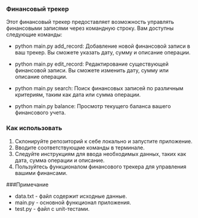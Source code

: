 ### Финансовый трекер

Этот финансовый трекер предоставляет возможность управлять финансовыми записями через командную строку. Вам доступны следующие команды:

- python main.py add_record: Добавление новой финансовой записи в ваш трекер. Вы сможете указать дату, сумму и описание операции.
  
- python main.py edit_record: Редактирование существующей финансовой записи. Вы сможете изменить дату, сумму или описание операции.

- python main.py search: Поиск финансовых записей по различным критериям, таким как дата или сумма операции.

- python main.py balance: Просмотр текущего баланса вашего финансового учета.

### Как использовать

1. Склонируйте репозиторий к себе локально и запустите приложение.
2. Вводите соответствующме команды в терминале.
2. Следуйте инструкциям для ввода необходимых данных, таких как дата, сумма операции и описание.
4. Пользуйтесь функционалом финансового трекера для управления вашими финансами.

###Примечание
- data.txt - файл содержит исходные данные.
- main.py - основной функционал приложения.
- test.py - файл c unit-тестами.

